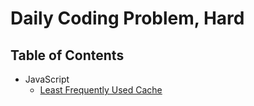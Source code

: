 # Daily Coding Problem, Hard

## Table of Contents

- JavaScript
  - [Least Frequently Used Cache](least-frequently-used-cache)
